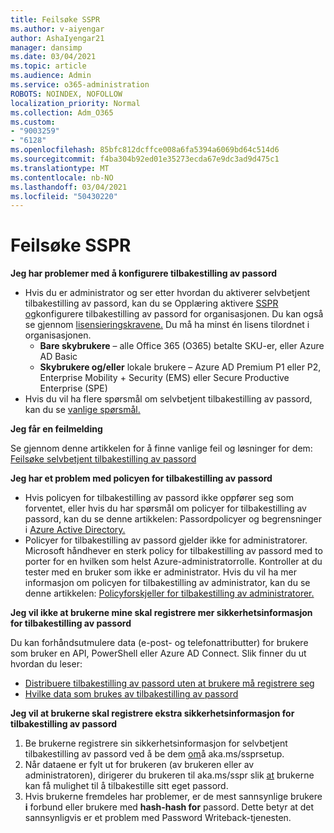 ```yaml
---
title: Feilsøke SSPR
ms.author: v-aiyengar
author: AshaIyengar21
manager: dansimp
ms.date: 03/04/2021
ms.topic: article
ms.audience: Admin
ms.service: o365-administration
ROBOTS: NOINDEX, NOFOLLOW
localization_priority: Normal
ms.collection: Adm_O365
ms.custom:
- "9003259"
- "6128"
ms.openlocfilehash: 85bfc812dcffce008a6fa5394a6069bd64c514d6
ms.sourcegitcommit: f4ba304b92ed01e35273ecda67e9dc3ad9d475c1
ms.translationtype: MT
ms.contentlocale: nb-NO
ms.lasthandoff: 03/04/2021
ms.locfileid: "50430220"
---
```

# <a name="troubleshoot-sspr"></a>Feilsøke SSPR

**Jeg har problemer med å konfigurere tilbakestilling av passord**

- Hvis du er administrator og ser etter hvordan du aktiverer selvbetjent tilbakestilling av passord, kan du se Opplæring aktivere [SSPR og](https://docs.microsoft.com/azure/active-directory/authentication/tutorial-enable-sspr)konfigurere tilbakestilling av passord for organisasjonen. Du kan også se gjennom [lisensieringskravene.](https://docs.microsoft.com/azure/active-directory/authentication/concept-sspr-licensing?WT.mc_id=Portal-Microsoft_Azure_Support) Du må ha minst én lisens tilordnet i organisasjonen.
    - **Bare skybrukere** – alle Office 365 (O365) betalte SKU-er, eller Azure AD Basic
    - **Skybrukere og/eller** lokale brukere – Azure AD Premium P1 eller P2, Enterprise Mobility + Security (EMS) eller Secure Productive Enterprise (SPE)
- Hvis du vil ha flere spørsmål om selvbetjent tilbakestilling av passord, kan du se [vanlige spørsmål.](https://docs.microsoft.com/azure/active-directory/authentication/active-directory-passwords-faq?WT.mc_id=Portal-Microsoft_Azure_Support)

**Jeg får en feilmelding**

Se gjennom denne artikkelen for å finne vanlige feil og løsninger for dem: [Feilsøke selvbetjent tilbakestilling av passord](https://docs.microsoft.com/azure/active-directory/authentication/active-directory-passwords-troubleshoot?WT.mc_id=Portal-Microsoft_Azure_Support)

**Jeg har et problem med policyen for tilbakestilling av passord**

- Hvis policyen for tilbakestilling av passord ikke oppfører seg som forventet, eller hvis du har spørsmål om policyer for tilbakestilling av passord, kan du se denne artikkelen: Passordpolicyer og begrensninger i [Azure Active Directory.](https://docs.microsoft.com/azure/active-directory/authentication/concept-sspr-policy?WT.mc_id=Portal-Microsoft_Azure_Support)
- Policyer for tilbakestilling av passord gjelder ikke for administratorer. Microsoft håndhever en sterk policy for tilbakestilling av passord med to porter for en hvilken som helst Azure-administratorrolle. Kontroller at du tester med en bruker som ikke er administrator. Hvis du vil ha mer informasjon om policyen for tilbakestilling av administrator, kan du se denne artikkelen: [Policyforskjeller for tilbakestilling av administratorer.](https://docs.microsoft.com/azure/active-directory/authentication/concept-sspr-policy?WT.mc_id=Portal-Microsoft_Azure_Support#administrator-reset-policy-differences)

**Jeg vil ikke at brukerne mine skal registrere mer sikkerhetsinformasjon for tilbakestilling av passord**

Du kan forhåndsutmulere data (e-post- og telefonattributter) for brukere som bruker en API, PowerShell eller Azure AD Connect. Slik finner du ut hvordan du leser:

- [Distribuere tilbakestilling av passord uten at brukere må registrere seg](https://docs.microsoft.com/azure/active-directory/active-directory-passwords-data?WT.mc_id=Portal-Microsoft_Azure_Support#set-and-read-authentication-data-using-powershell)
- [Hvilke data som brukes av tilbakestilling av passord](https://docs.microsoft.com/azure/active-directory/active-directory-passwords-data?WT.mc_id=Portal-Microsoft_Azure_Support)

**Jeg vil at brukerne skal registrere ekstra sikkerhetsinformasjon for tilbakestilling av passord**

1. Be brukerne registrere sin sikkerhetsinformasjon for selvbetjent tilbakestilling av passord ved å be dem [om](https://mysignins.microsoft.com/security-info)å aka.ms/ssprsetup.
1. Når dataene er fylt ut for brukeren (av brukeren eller av administratoren), dirigerer du brukeren til aka.ms/sspr slik [at](https://passwordreset.microsoftonline.com/) brukerne kan få mulighet til å tilbakestille sitt eget passord.
1. Hvis brukerne fremdeles har problemer, er de mest sannsynlige brukere **i** forbund eller brukere med **hash-hash for** passord. Dette betyr at det sannsynligvis er et problem med Password Writeback-tjenesten.